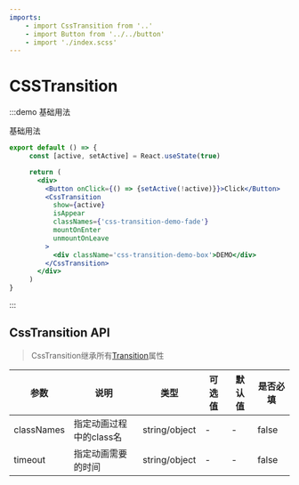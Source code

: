 ```yaml
---
imports:
    - import CssTransition from '..'
    - import Button from '../../button'
    - import './index.scss'
---
```


# CSSTransition

:::demo 基础用法

基础用法

```jsx
export default () => {
     const [active, setActive] = React.useState(true)

     return (
       <div>
         <Button onClick={() => {setActive(!active)}}>Click</Button>
         <CssTransition
           show={active}
           isAppear
           classNames={'css-transition-demo-fade'}
           mountOnEnter
           unmountOnLeave
         >
           <div className='css-transition-demo-box'>DEMO</div>
         </CssTransition>
       </div>
     )
}

```

:::

## CssTransition API

>CssTransition继承所有[Transition](/#/transition)属性

| 参数   | 说明                                       | 类型            | 可选值 | 默认值 | 是否必填
| ------ | ------------------------------------------ | --------------- | ------ | ------ | --- |
| classNames | 指定动画过程中的class名            | string/object  | -  | -| false|
| timeout | 指定动画需要的时间            | string/object  | -  | -| false|
